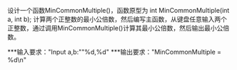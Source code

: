 设计一个函数MinCommonMultiple()，函数原型为
int MinCommonMultiple(int a, int b);
计算两个正整数的最小公倍数，然后编写主函数，从键盘任意输入两个正整数，通过调用MinCommonMultiple()计算其最小公倍数，然后输出最小公倍数。

***输入要求："Input a,b:""%d,%d"
***输出要求："MinCommonMultiple = %d\n"

